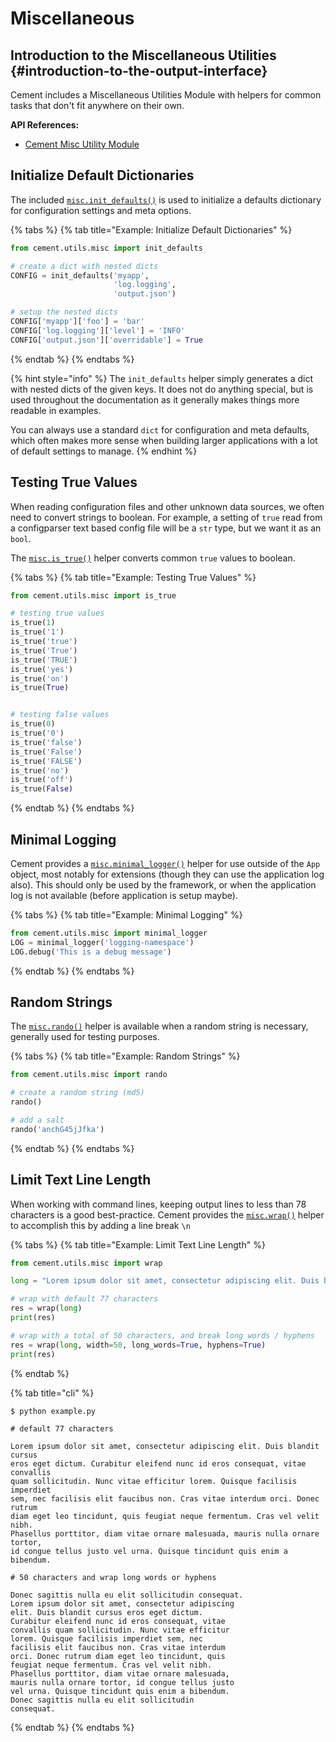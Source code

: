 # Miscellaneous

## Introduction to the Miscellaneous Utilities {#introduction-to-the-output-interface}

Cement includes a Miscellaneous Utilities Module with helpers for common tasks that don't fit anywhere on their own.

**API References:**

* [​Cement Misc Utility Module​](https://cement.readthedocs.io/en/3.0/api/utils/misc/)

## Initialize Default Dictionaries

The included [`misc.init_defaults()`](https://cement.readthedocs.io/en/3.0/api/utils/misc/#cement.utils.misc.init_defaults) is used to initialize a defaults dictionary for configuration settings and meta options.

{% tabs %}
{% tab title="Example: Initialize Default Dictionaries" %}
```python
from cement.utils.misc import init_defaults

# create a dict with nested dicts
CONFIG = init_defaults('myapp', 
                       'log.logging', 
                       'output.json')

# setup the nested dicts
CONFIG['myapp']['foo'] = 'bar'
CONFIG['log.logging']['level'] = 'INFO'
CONFIG['output.json']['overridable'] = True
```
{% endtab %}
{% endtabs %}

{% hint style="info" %}
The `init_defaults` helper simply generates a dict with nested dicts of the given keys. It does not do anything special, but is used throughout the documentation as it generally makes things more readable in examples.

You can always use a standard `dict` for configuration and meta defaults, which often makes more sense when building larger applications with a lot of default settings to manage.
{% endhint %}

## Testing True Values

When reading configuration files and other unknown data sources, we often need to convert strings to boolean. For example, a setting of `true` read from a configparser text based config file will be a `str` type, but we want it as an `bool`.

The [`misc.is_true()`](https://cement.readthedocs.io/en/3.0/api/utils/misc/#cement.utils.misc.is_true) helper converts common `true` values to boolean.

{% tabs %}
{% tab title="Example: Testing True Values" %}
```python
from cement.utils.misc import is_true

# testing true values
is_true(1)
is_true('1')
is_true('true')
is_true('True')
is_true('TRUE')
is_true('yes')
is_true('on')
is_true(True)


# testing false values
is_true(0)
is_true('0')
is_true('false')
is_true('False')
is_true('FALSE')
is_true('no')
is_true('off')
is_true(False)
```
{% endtab %}
{% endtabs %}

## Minimal Logging

Cement provides a [`misc.minimal_logger()`](https://cement.readthedocs.io/en/3.0/api/utils/misc/#cement.utils.misc.minimal_logger) helper for use outside of the `App` object, most notably for extensions \(though they can use the application log also\). This should only be used by the framework, or when the application log is not available \(before application is setup maybe\).

{% tabs %}
{% tab title="Example: Minimal Logging" %}
```python
from cement.utils.misc import minimal_logger
LOG = minimal_logger('logging-namespace')
LOG.debug('This is a debug message')
```
{% endtab %}
{% endtabs %}

## Random Strings

The [`misc.rando()`](https://cement.readthedocs.io/en/3.0/api/utils/misc/#cement.utils.misc.rando) helper is available when a random string is necessary, generally used for testing purposes.

{% tabs %}
{% tab title="Example: Random Strings" %}
```python
from cement.utils.misc import rando

# create a random string (md5)
rando()

# add a salt
rando('anchG45jJfka')
```
{% endtab %}
{% endtabs %}

## Limit Text Line Length

When working with command lines, keeping output lines to less than 78 characters is a good best-practice. Cement provides the [`misc.wrap()`](https://cement.readthedocs.io/en/3.0/api/utils/misc/#cement.utils.misc.wrap) helper to accomplish this by adding a line break `\n`

{% tabs %}
{% tab title="Example: Limit Text Line Length" %}
```python
from cement.utils.misc import wrap

long = "Lorem ipsum dolor sit amet, consectetur adipiscing elit. Duis blandit cursus eros eget dictum. Curabitur eleifend nunc id eros consequat, vitae convallis quam sollicitudin. Nunc vitae efficitur lorem. Quisque facilisis imperdiet sem, nec facilisis elit faucibus non. Cras vitae interdum orci. Donec rutrum diam eget leo tincidunt, quis feugiat neque fermentum. Cras vel velit nibh. Phasellus porttitor, diam vitae ornare malesuada, mauris nulla ornare tortor, id congue tellus justo vel urna. Quisque tincidunt quis enim a bibendum. Donec sagittis nulla eu elit sollicitudin consequat."

# wrap with default 77 characters
res = wrap(long)
print(res)

# wrap with a total of 50 characters, and break long words / hyphens
res = wrap(long, width=50, long_words=True, hyphens=True)
print(res)
```
{% endtab %}

{% tab title="cli" %}
```text
$ python example.py

# default 77 characters

Lorem ipsum dolor sit amet, consectetur adipiscing elit. Duis blandit cursus
eros eget dictum. Curabitur eleifend nunc id eros consequat, vitae convallis
quam sollicitudin. Nunc vitae efficitur lorem. Quisque facilisis imperdiet
sem, nec facilisis elit faucibus non. Cras vitae interdum orci. Donec rutrum
diam eget leo tincidunt, quis feugiat neque fermentum. Cras vel velit nibh.
Phasellus porttitor, diam vitae ornare malesuada, mauris nulla ornare tortor,
id congue tellus justo vel urna. Quisque tincidunt quis enim a bibendum.

# 50 characters and wrap long words or hyphens

Donec sagittis nulla eu elit sollicitudin consequat.
Lorem ipsum dolor sit amet, consectetur adipiscing
elit. Duis blandit cursus eros eget dictum.
Curabitur eleifend nunc id eros consequat, vitae
convallis quam sollicitudin. Nunc vitae efficitur
lorem. Quisque facilisis imperdiet sem, nec
facilisis elit faucibus non. Cras vitae interdum
orci. Donec rutrum diam eget leo tincidunt, quis
feugiat neque fermentum. Cras vel velit nibh.
Phasellus porttitor, diam vitae ornare malesuada,
mauris nulla ornare tortor, id congue tellus justo
vel urna. Quisque tincidunt quis enim a bibendum.
Donec sagittis nulla eu elit sollicitudin
consequat.
```
{% endtab %}
{% endtabs %}

